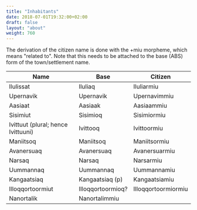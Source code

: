 ```yaml
---
title: "Inhabitants"
date: 2018-07-01T19:32:00+02:00
draft: false
layout: "about"
weight: 760
---
```

The derivation of the citizen name is done with the +miu morpheme, which means "related to". Note that this needs to be attached to the base (ABS) form of the town/settlement name.

| Name                               | Base              | Citizen             |
|------------------------------------|-------------------|---------------------|
| Ilulissat                          | Iluliaq           | Iluliarmiu          |
| Upernavik                          | Upernavik         | Upernavimmiu        |
| Aasiaat                            | Aasiaak           | Aasiaammiu          |
| Sisimiut                           | Sisimioq          | Sisimiormiu         |
| Ivittuut (plural; hence Ivittuuni) | Ivittooq          | Ivittoormiu         |
| Maniitsoq                          | Maniitsoq         | Maniitsormiu        |
| Avanersuaq                         | Avanersuaq        | Avanersuarmiu       |
| Narsaq                             | Narsaq            | Narsarmiu           |
| Uummannaq                          | Uummannaq         | Uummannamiu         |
| Kangaatsiaq                        | Kangaatsiaq (p)   | Kangaatsiamiu       |
| Illoqqortoormiut                   | Illoqqortoormioq? | Illoqqortoormiormiu |
| Nanortalik                         | Nanortalimmiu     |                     |
